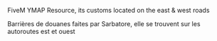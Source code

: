 FiveM YMAP Resource, its customs located on the east & west roads

Barrières de douanes faites par Sarbatore, elle se trouvent sur les autoroutes est et ouest
